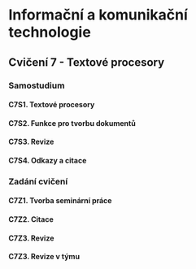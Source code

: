 # Informační a komunikační technologie

## Cvičení 7 - Textové procesory

### Samostudium

#### C7S1. Textové procesory

#### C7S2. Funkce pro tvorbu dokumentů

#### C7S3. Revize

#### C7S4. Odkazy a citace

### Zadání cvičení

#### C7Z1. Tvorba seminární práce

#### C7Z2. Citace

#### C7Z3. Revize

#### C7Z3. Revize v týmu

